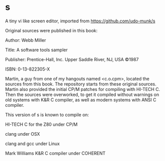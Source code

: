 # s
A tiny vi like screen editor, imported from https://github.com/udo-munk/s

Original sources were published in this book:


Author:     Webb Miller

Title:      A software tools sampler

Publisher:  Prentice-Hall, Inc. Upper Saddle River, NJ, USA ©1987

ISBN:       0-13-822305-X


Martin, a guy from one of my hangouts named <c.o.cpm>, located
the sources from this book. The repository starts from these
original sources. Martin also provided the initial CP/M patches
for compiling with HI-TECH C. Then the sources were overworked,
to get it compiled without warnings on old systems with K&R
C compiler, as well as modern systems with ANSI C compiler.

This version of s is known to compile on:

HI-TECH C for the Z80 under CP/M

clang under OSX

clang and gcc under Linux

Mark Williams K&R C compiler under COHERENT
